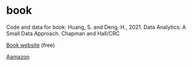# book
Code and data for book: Huang, S. and Deng, H., 2021. Data Analytics: A Small Data Approach. Chapman and Hall/CRC 

[Book website](https://dataanalyticsbook.info/) (free)

[Aamazon](https://www.amazon.com/Data-Analytics-Approach-Chapman-Science/dp/0367609509)
